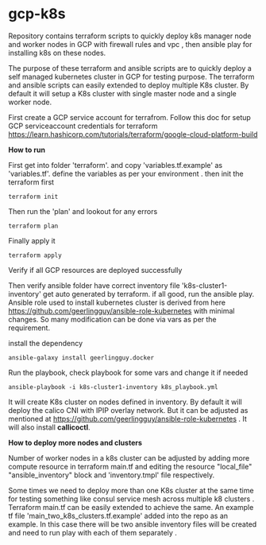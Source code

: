 # gcp-k8s
Repository contains terraform scripts to quickly deploy k8s manager node and worker nodes in GCP with firewall rules and vpc , then ansible play for installing k8s on these nodes.

The purpose of these terraform and ansible scripts are to quickly deploy a self managed kubernetes cluster in GCP for testing purpose. The terraform and ansible scripts can easily extended to deploy multiple K8s cluster.  By default it will setup a K8s cluster with single master node and a single worker node.

First create a GCP service account for terrafrom. Follow this doc for setup GCP serviceaccount credentials for terraform https://learn.hashicorp.com/tutorials/terraform/google-cloud-platform-build

**How to run**

First get into folder 'terraform'. and copy  'variables.tf.example'   as 'variables.tf'.  define the variables as per your environment .
then init the terraform first

    terraform init 

Then run the 'plan' and lookout for any errors

    terraform plan

Finally apply it

    terraform apply

Verify if all GCP resources are deployed successfully

Then verify ansible folder have correct inventory file 'k8s-cluster1-inventory'  get auto generated  by terraform.
if all good, run the ansible play.  Ansible role used to install kubernetes cluster is derived from here https://github.com/geerlingguy/ansible-role-kubernetes with minimal changes. So many modification can be done via vars as per the requirement.

install the dependency

    ansible-galaxy install geerlingguy.docker

Run the playbook, check playbook for some vars and change it if needed

    ansible-playbook -i k8s-cluster1-inventory k8s_playbook.yml

It will create K8s cluster on nodes defined in inventory. By default it will deploy the calico CNI with IPIP overlay network. But it can be adjusted as mentioned at https://github.com/geerlingguy/ansible-role-kubernetes . It will also install **callicoctl**.


**How to deploy more nodes and clusters**

Number of worker nodes in a k8s cluster can be adjusted by adding more compute resource in terraform main.tf and editing the resource "local_file" "ansible_inventory" block and 'inventory.tmpl' file respectively.

Some times we need to deploy more than one K8s cluster at the same time for testing something like consul service mesh across multiple k8 clusters . Terraform main.tf can be easily extended to achieve the same. An example tf file  'main_two_k8s_clusters.tf.example'   added into the repo as an example. In this case there will be two ansible inventory files will be created and need to run play with each of them separately .



